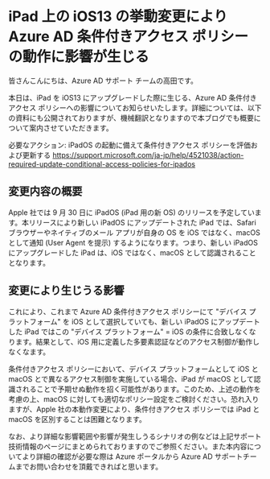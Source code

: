 # iPad 上の iOS13 の挙動変更により Azure AD 条件付きアクセス ポリシーの動作に影響が生じる

皆さんこんにちは、Azure AD サポート チームの高田です。

本日は、iPad を iOS13 にアップグレードした際に生じる、Azure AD 条件付きアクセス ポリシーへの影響についてお知らせいたします。詳細については、以下の資料にも公開されておりますが、機械翻訳となりますので本ブログでも概要について案内させていただきます。
 
必要なアクション: iPadOS の起動に備えて条件付きアクセス ポリシーを評価および更新する
https://support.microsoft.com/ja-jp/help/4521038/action-required-update-conditional-access-policies-for-ipados
 
## 変更内容の概要

Apple 社では 9 月 30 日に iPadOS (iPad 用の新 OS) のリリースを予定しています。本リリースにより新しい iPadOS にアップデートされた iPad では、Safari ブラウザーやネイティブのメール アプリが自身の OS を iOS ではなく、macOS として通知 (User Agent を提示) するようになります。つまり、新しい iPadOS にアップグレードした iPad は、iOS ではなく、macOS として認識されることとなります。
 
## 変更により生じうる影響

これにより、これまで Azure AD 条件付きアクセス ポリシーにて "デバイス プラットフォーム" を iOS として選択していても、新しい iPadOS にアップデートした iPad ではこの "デバイス プラットフォーム" = iOS の条件に合致しなくなります。結果として、iOS 用に定義した多要素認証などのアクセス制御が動作しなくなます。
 
条件付きアクセス ポリシーにおいて、デバイス プラットフォームとして iOS と macOS とで異なるアクセス制御を実施している場合、iPad が macOS として認識されることで予期せぬ動作を招く可能性があります。このため、上述の動作を考慮の上、macOS に対しても適切なポリシー設定をご検討ください。恐れ入りますが、Apple 社の本動作変更により、条件付きアクセス ポリシーでは iPad と macOS を区別することは困難となります。

なお、より詳細な影響範囲や影響が発生しうるシナリオの例などは上記サポート技術情報のページにまとめられておりますのでご参照ください。また本内容についてより詳細の確認が必要な際は Azure ポータルから Azure AD サポートチームまでお問い合わせを頂戴できればと思います。